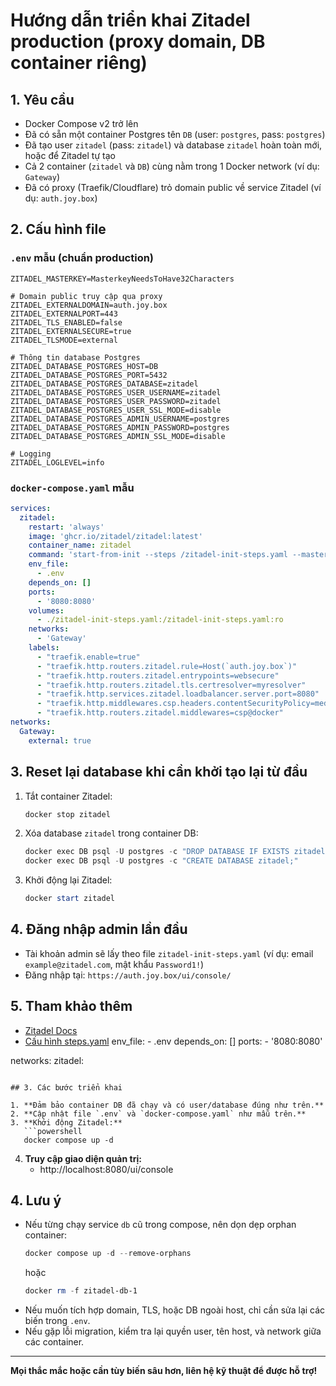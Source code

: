 # Hướng dẫn triển khai Zitadel production (proxy domain, DB container riêng)

## 1. Yêu cầu
- Docker Compose v2 trở lên
- Đã có sẵn một container Postgres tên `DB` (user: `postgres`, pass: `postgres`)
- Đã tạo user `zitadel` (pass: `zitadel`) và database `zitadel` hoàn toàn mới, hoặc để Zitadel tự tạo
- Cả 2 container (`zitadel` và `DB`) cùng nằm trong 1 Docker network (ví dụ: `Gateway`)
- Đã có proxy (Traefik/Cloudflare) trỏ domain public về service Zitadel (ví dụ: `auth.joy.box`)

## 2. Cấu hình file

### `.env` mẫu (chuẩn production)
```env
ZITADEL_MASTERKEY=MasterkeyNeedsToHave32Characters

# Domain public truy cập qua proxy
ZITADEL_EXTERNALDOMAIN=auth.joy.box
ZITADEL_EXTERNALPORT=443
ZITADEL_TLS_ENABLED=false
ZITADEL_EXTERNALSECURE=true
ZITADEL_TLSMODE=external

# Thông tin database Postgres
ZITADEL_DATABASE_POSTGRES_HOST=DB
ZITADEL_DATABASE_POSTGRES_PORT=5432
ZITADEL_DATABASE_POSTGRES_DATABASE=zitadel
ZITADEL_DATABASE_POSTGRES_USER_USERNAME=zitadel
ZITADEL_DATABASE_POSTGRES_USER_PASSWORD=zitadel
ZITADEL_DATABASE_POSTGRES_USER_SSL_MODE=disable
ZITADEL_DATABASE_POSTGRES_ADMIN_USERNAME=postgres
ZITADEL_DATABASE_POSTGRES_ADMIN_PASSWORD=postgres
ZITADEL_DATABASE_POSTGRES_ADMIN_SSL_MODE=disable

# Logging
ZITADEL_LOGLEVEL=info
```

### `docker-compose.yaml` mẫu
```yaml
services:
  zitadel:
    restart: 'always'
    image: 'ghcr.io/zitadel/zitadel:latest'
    container_name: zitadel
    command: 'start-from-init --steps /zitadel-init-steps.yaml --masterkey "${ZITADEL_MASTERKEY}"'
    env_file:
      - .env
    depends_on: []
    ports:
      - '8080:8080'
    volumes:
      - ./zitadel-init-steps.yaml:/zitadel-init-steps.yaml:ro
    networks:
      - 'Gateway'
    labels:
      - "traefik.enable=true"
      - "traefik.http.routers.zitadel.rule=Host(`auth.joy.box`)"
      - "traefik.http.routers.zitadel.entrypoints=websecure"
      - "traefik.http.routers.zitadel.tls.certresolver=myresolver"
      - "traefik.http.services.zitadel.loadbalancer.server.port=8080"
      - "traefik.http.middlewares.csp.headers.contentSecurityPolicy=media-src 'none';script-src 'self' 'unsafe-eval';style-src 'self' 'unsafe-inline';img-src 'self' auth.joy.box blob: data:;frame-src 'none';frame-ancestors 'none';font-src 'self';manifest-src 'self';connect-src 'self' auth.joy.box;default-src 'none';object-src 'none'"
      - "traefik.http.routers.zitadel.middlewares=csp@docker"
networks:
  Gateway:
    external: true
```

## 3. Reset lại database khi cần khởi tạo lại từ đầu

1. Tắt container Zitadel:
   ```powershell
   docker stop zitadel
   ```
2. Xóa database `zitadel` trong container DB:
   ```powershell
   docker exec DB psql -U postgres -c "DROP DATABASE IF EXISTS zitadel;"
   docker exec DB psql -U postgres -c "CREATE DATABASE zitadel;"
   ```
3. Khởi động lại Zitadel:
   ```powershell
   docker start zitadel
   ```

## 4. Đăng nhập admin lần đầu
- Tài khoản admin sẽ lấy theo file `zitadel-init-steps.yaml` (ví dụ: email `example@zitadel.com`, mật khẩu `Password1!`)
- Đăng nhập tại: `https://auth.joy.box/ui/console/`

## 5. Tham khảo thêm
- [Zitadel Docs](https://docs.zitadel.com/)
- [Cấu hình steps.yaml](https://github.com/zitadel/zitadel/blob/main/cmd/setup/steps.yaml)
    env_file:
      - .env
    depends_on: []
    ports:
      - '8080:8080'

networks:
  zitadel:
```

## 3. Các bước triển khai

1. **Đảm bảo container DB đã chạy và có user/database đúng như trên.**
2. **Cập nhật file `.env` và `docker-compose.yaml` như mẫu trên.**
3. **Khởi động Zitadel:**
   ```powershell
   docker compose up -d
   ```
4. **Truy cập giao diện quản trị:**
   - http://localhost:8080/ui/console

## 4. Lưu ý
- Nếu từng chạy service `db` cũ trong compose, nên dọn dẹp orphan container:
  ```powershell
  docker compose up -d --remove-orphans
  ```
  hoặc
  ```powershell
  docker rm -f zitadel-db-1
  ```
- Nếu muốn tích hợp domain, TLS, hoặc DB ngoài host, chỉ cần sửa lại các biến trong `.env`.
- Nếu gặp lỗi migration, kiểm tra lại quyền user, tên host, và network giữa các container.

---
**Mọi thắc mắc hoặc cần tùy biến sâu hơn, liên hệ kỹ thuật để được hỗ trợ!**
